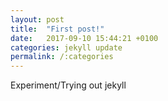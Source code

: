 ```yaml
---
layout: post
title:  "First post!"
date:   2017-09-10 15:44:21 +0100
categories: jekyll update
permalink: /:categories
---
```

Experiment/Trying out jekyll



